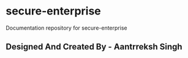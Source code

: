 # secure-enterprise
Documentation repository for secure-enterprise
## Designed And Created By - Aantrreksh Singh
